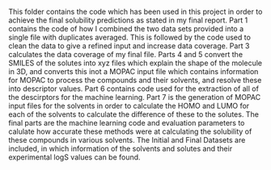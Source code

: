 This folder contains the code which has been used in this project in order to achieve the final solubility predictions as stated in my final report. 
Part 1 contains the code of how I combined the two data sets provided into a single file with duplicates averaged. This is followed by the code used to clean the data to give a refined input and increase data coverage. Part 3 calculates the data coverage of my final file. 
Parts 4 and 5 convert the SMILES of the solutes into xyz files which explain the shape of the molecule in 3D, and converts this inot a MOPAC input file which contains information for MOPAC to process the compounds and their solvents, and resolve these into descriptor values.
Part 6 contains code used for the extraction of all of the descirptors for the machine learning. 
Part 7 is the generation of MOPAC input files for the solvents in order to calculate the HOMO and LUMO for each of the solvents to calculate the difference of these to the solutes.
The final parts are the machine learning code and evaluation parameters to calulate how accurate these methods were at calculating the solubility of these compounds in various solvents. 
The Initial and Final Datasets are included, in which information of the solvents and solutes and their experimental logS values can be found.
